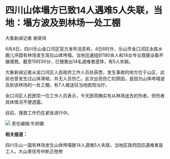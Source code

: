 

# 四川山体塌方已致14人遇难5人失联，当地：塌方波及到林场一处工棚

大象新闻记者 谢昰炜

6月4日，四川乐山金口河区官方发布消息称，4日6时许，乐山市金口河区永胜乡鹿儿坪国有林场发生高位山体垮塌。当地迅速组织180余人和14台专业救援设备开展搜救。截至15时30分，已搜救出14名遇难者遗体，有5人失联。

大象新闻记者从金口河区人民政府工作人员处获悉，发生事故的地方位于山区，此前也曾发生过山体滑坡，并无人员伤亡。此次出现伤亡的原因，是因为山体垮塌波及到该林场的一处工棚，有7人被送往当地医院治疗。

金口河区人民医院一位工作人员表示，今天医院确实有从林场送去的伤者，但伤者具体情况不便透露。

目前，搜救工作仍在紧张进行中。

![](https://inews.gtimg.com/om_bt/OjRZOzn3v2aUwJn7O843LUlIJ_NFMU1eIdpttXgwVx4EwAA/1000)
责任编辑:牛娇娜

**相关报道：**

四川乐山一国有林场发生山体垮塌致14人遇难5人失联，当地区政府回应遇难者是工人，大山里信号中断正抢修


